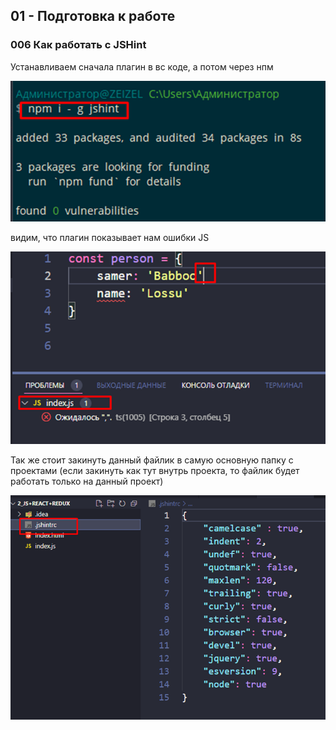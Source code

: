 ## **01 - Подготовка к работе**

### **006 Как работать с JSHint**

Устанавливаем сначала плагин в вс коде, а потом через нпм

![](_png/Pasted%20image%2020220908194311.png)

видим, что плагин показывает нам ошибки JS

![](_png/Pasted%20image%2020220908194317.png)

Так же стоит закинуть данный файлик в самую основную папку с проектами (если закинуть как тут внутрь проекта, то файлик будет работать только на данный проект)

![](_png/Pasted%20image%2020220908194322.png)